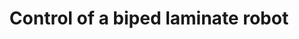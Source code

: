 ---
summary: "Currently, a lot of focus previously for laminate robots has been\
    \ on design, but more complex applications require higher level design. The aim\
    \ of my project is to demonstrate that laminate robots can be utilized for higher\
    \ level design by designing a laminate biped with model-based controls that can\
    \ balance while standing and walking. This project starts from the early\nprototyping\
    \ design stage. Designs are created using python and Solidworks; PopupCAD is used\
    \ to produce the DXF files needed for high speed laminate manufacturing. Through\
    \ testing various design iterations, a design was reached with the ability to\
    \ stand. The motors of this design were then modified to meet desired torque parameters.\
    \ Testing has shown high torque is necessary to utilize robust control techniques,\
    \ which will be used to balance the biped while it both stands and walks. Through\
    \ python-based physics simulations utilizing Kane\u2019s method, a model of the\
    \ bipedal design can be created and linearized for controls applications. Since\
    \ the system is fully controllable, LQR control techniques will be applied for\
    \ balancing while standing and walking.  Eventually, different control systems\
    \ can be design and implemented for various system applications."
funding: This project is part of an ongoing Masters' thesis.
key: biped
publish: x
students: Taha Shafa
title: Control of a biped laminate robot
---